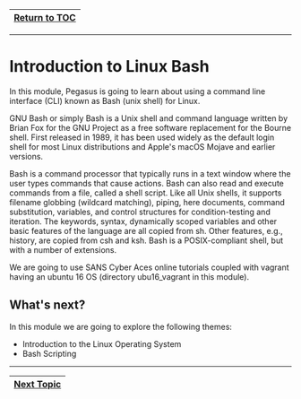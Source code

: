 |[Return to TOC](00-Table-of-Contents.md)|
|---|

---

# Introduction to Linux Bash

In this module, Pegasus is going to learn about using a command line interface
(CLI) known as Bash (unix shell) for Linux.

GNU Bash or simply Bash is a Unix shell and command language written by Brian Fox for the GNU Project as a free software replacement for the Bourne shell. First released in 1989, it has been used widely as the default login shell for most Linux distributions and Apple's macOS Mojave and earlier versions. 

Bash is a command processor that typically runs in a text window where the user types commands that cause actions. Bash can also read and execute commands from a file, called a shell script. Like all Unix shells, it supports filename globbing (wildcard matching), piping, here documents, command substitution, variables, and control structures for condition-testing and iteration. The keywords, syntax, dynamically scoped variables and other basic features of the language are all copied from sh. Other features, e.g., history, are copied from csh and ksh. Bash is a POSIX-compliant shell, but with a number of extensions. 

We are going to use SANS Cyber Aces online tutorials coupled with vagrant having an ubuntu 16 OS 
(directory ubu16_vagrant in this module). 

## What's next?
In this module we are going to explore the following themes:

* Introduction to the Linux Operating System
* Bash Scripting

---

|[Next Topic](02_intro_linux_os.md)|
|---|
